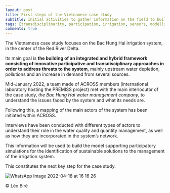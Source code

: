 ```yaml
---
layout: post 
title: First steps of the Vietnamese case study
subtitle: Initial activities to gather information on the field to build a model and find sustainable solutions
tags: [transdisciplinarity, participation, irrigation, sensors, modelling, Vietnam]
comments: true 
--- 
```


The Vietnamese case study focuses on the Bac Hung Hai irrigation system, in the center of the Red River Delta.

Its main goal is **the building of an integrated and hybrid framework consisting of innovative participative and transdisciplinary approaches in order to address threats to the system**, mainly upstream water depletion, pollutions and an increase in demand from several sources.

Mid-January 2022, a team made of ACROSS members (international laboratory hosting the PREMISS project) met with the main interlocutor of the case study, *the Bac Hung Hai water management company*, to understand the issues faced by the system and what its needs are.

Following this, a mapping of the main actors of the system has been initiated within ACROSS. 

Interviews have been conducted with different types of actors to understand their role in the water quality and quantity management, as well as how they are incorporated in the system’s network.

This information will be used to build the model supporting participatory simulations for the identification of sustainable solutions to the management of the irrigation system.

This constitutes the next key step for the case study. 

![WhatsApp Image 2022-04-18 at 16 16 26](https://user-images.githubusercontent.com/87107232/163791772-701363cc-c888-4c86-ad8d-6ba2069fe408.jpeg)

© Léo Biré

